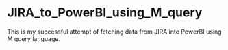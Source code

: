 # JIRA_to_PowerBI_using_M_query
This is my successful attempt of fetching data from JIRA into PowerBI using M query language. 
